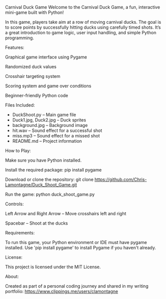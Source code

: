 Carnival Duck Game
Welcome to the Carnival Duck Game, a fun, interactive mini-game built with Python!

In this game, players take aim at a row of moving carnival ducks. The goal is to score points by successfully hitting ducks using carefully timed shots. It’s a great introduction to game logic, user input handling, and simple Python programming.

Features:

Graphical game interface using Pygame

Randomized duck values

Crosshair targeting system

Scoring system and game over conditions

Beginner-friendly Python code

Files Included:

- DuckShoot.py – Main game file
- Duck1.jpg, Duck2.jpg – Duck sprites
- background.jpg – Background image
- hit.wav – Sound effect for a successful shot
- miss.mp3 – Sound effect for a missed shot
- README.md – Project information

How to Play:

Make sure you have Python installed.

Install the required package: pip install pygame

Download or clone the repository: git clone https://github.com/Chris-Lamontagne/Duck_Shoot_Game.git

Run the game: python duck_shoot_game.py

Controls:

Left Arrow and Right Arrow – Move crosshairs left and right

Spacebar – Shoot at the ducks

Requirements:

To run this game, your Python environment or IDE must have pygame installed.
Use 'pip install pygame' to install Pygame if you haven't already.

License:

This project is licensed under the MIT License.

About:

Created as part of a personal coding journey and shared in my writing portfolio:
https://www.clippings.me/users/clamontagne
